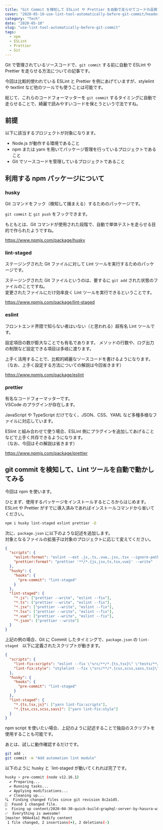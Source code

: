 ```yaml
---
title: "Git Commit を検知して ESLint や Prettier を自動で走らせてコードの品質を保つ方法"
cover: "2020-05-10-use-lint-tool-automatically-before-git-commit/header.png"
category: "Tech"
date: "2020-05-10"
slug: "use-lint-tool-automatically-before-git-commit"
tags:
  - npm
  - ESLint
  - Prettier
  - Git
---
```


Git で管理されているソースコードで、`git commit` する前に自動で ESLint や Prettier を走らせる方法についての記事です。

今回は比較的使われている ESLint と Prettier を例にあげていますが、stylelint や textlint など他のツールでも使うことは可能です。

総じて、これらのコードフォーマッターを `git commit` するタイミングに自動で走らせることで、綺麗で読みやすいコードを保とうという寸法ですね。

## 前提

以下に該当するプロジェクトが対象になります。

- Node.js が動作する環境であること
- npm または yarn を用いてパッケージ管理を行っているプロジェクトであること
- Git でソースコードを管理しているプロジェクトであること

## 利用する npm パッケージについて

### husky

Git コマンドをフック（検知して捕まえる）するためのパッケージです。

`git commit` と `git push` をフックできます。

もともとは、Git コマンドが使用された段階で、自動で単体テストを走らせる目的で作られたようですね。

https://www.npmjs.com/package/husky

### lint-staged

ステージングされた Git ファイルに対して Lint ツールを実行するためのパッケージです。

ステージングされた Git ファイルというのは、要するに `git add` された状態のファイルのことですね。  
変更されたファイルにだけ効率良く Lint ツールを実行できるということです。

https://www.npmjs.com/package/lint-staged

### eslint

フロントエンド界隈で知らない者はいない（と思われる）超有名 Lint ツールです。

設定項目の数が膨大なことでも有名であります。
メソッドの行数や、ログ出力の制限など設定できる項目は多岐に渡ります。

上手く活用することで、比較的綺麗なソースコードを書けるようになります。  
（なお、上手く設定する方法についての解説は今回省きます）

https://www.npmjs.com/package/eslint

### prettier

有名なコードフォーマッターです。  
VSCode のプラグインが存在します。

JavaScript や TypeScript だけでなく、JSON、CSS、YAML など多種多様なファイルに対応しています。

ESlint と組み合わせて使う場合、ESLint 側にプラグインを追加してあげることなどで上手く共存できるようになります。  
（なお、今回はその解説は省きます）

https://www.npmjs.com/package/prettier

## git commit を検知して、Lint ツールを自動で動かしてみる

今回は npm を使います。

ひとまず、使用するパッケージをインストールするところからはじめます。  
ESLint や Prettier がすでに導入済みであればインストールコマンドから省いてください。

```bash
npm i husky lint-staged eslint prettier -D
```

次に、`package.json` に以下のような記述を追加します。  
対象となるファイルの拡張子は対象のプロジェクトに応じて変えてください。

```json
{
  "scripts": {
    "eslint:format": "eslint --ext .js,.ts,.vue,.jsx,.tsx --ignore-path .gitignore .",
    "prettier:format": "prettier '**/*.{js,jsx,ts,tsx,vue}' --write"
  },
  "husky": {
    "hooks": {
      "pre-commit": "lint-staged"
    }
  },
  "lint-staged": {
    "*.js": ["prettier --write", "eslint --fix"],
    "*.ts": ["prettier --write", "eslint --fix"],
    "*.jsx": ["prettier --write", "eslint --fix"],
    "*.tsx": ["prettier --write", "eslint --fix"],
    "*.vue": ["prettier --write", "eslint --fix"],
    "*.json": ["prettier --write"]
  }
}
```

上記の例の場合、Git に Commit したタイミングで、`package.json` の `lint-staged`　以下に定義されたスクリプトが動きます。

```json
{
  "scripts": {
    "lint-fix:scripts": "eslint --fix \"src/**/*.{ts,tsx}\" \"tests/**/*{ts,tsx}\"",
    "lint-fix:style": "stylelint --fix \"src/**/*.{css,scss,sass,tsx}\""
  },
  "husky": {
    "hooks": {
      "pre-commit": "lint-staged"
    }
  },
  "lint-staged": {
    "*.{ts,tsx,js}": ["yarn lint-fix:scripts"],
    "*.{tsx,css,scss,sass}": ["yarn lint-fix:style"]
  }
}
```

npm script を使いたい場合、上記のように記述することで独自のスクリプトを使用することも可能です。

あとは、試しに動作確認するだけです。

```bash
git add .
git commit -m "Add automation lint module"
```

以下のように husky と `lint-staged が動いてくれれば完了です。

```bash
husky > pre-commit (node v12.16.1)
  ✔ Preparing...
  ✔ Running tasks...
  ✔ Applying modifications...
  ✔ Cleaning up...
🔍  Finding changed files since git revision 8c2a1d5.
🎯  Found 1 changed file.
✍️  Fixing up content/2020-04-30-quick-build-graphql-server-by-hasura-with-nuxt-js/index.md.
✅  Everything is awesome!
[master 904e41a] Modify content
 1 file changed, 2 insertions(+), 2 deletions(-)
```
